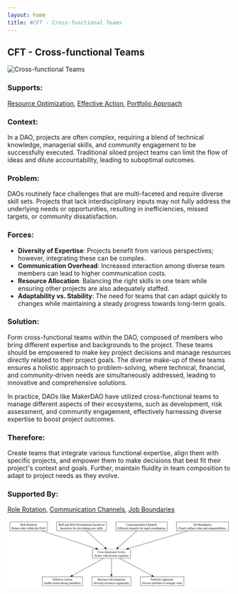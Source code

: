 ```yaml
---
layout: home
title: #CFT - Cross-functional Teams
---
```


## CFT - Cross-functional Teams

![Cross-functional Teams](./output/illustration/cross_functional_teams_illustration_v3.png)

### Supports:

[Resource Optimization](./resource_optimization.html), [Effective Action](./effective_action.html), [Portfolio Approach](./portfolio_approach.html)

### Context:

In a DAO, projects are often complex, requiring a blend of technical knowledge, managerial skills, and community engagement to be successfully executed. Traditional siloed project teams can limit the flow of ideas and dilute accountability, leading to suboptimal outcomes.

### Problem:

DAOs routinely face challenges that are multi-faceted and require diverse skill sets. Projects that lack interdisciplinary inputs may not fully address the underlying needs or opportunities, resulting in inefficiencies, missed targets, or community dissatisfaction.

### Forces:

- **Diversity of Expertise**: Projects benefit from various perspectives; however, integrating these can be complex.
- **Communication Overhead**: Increased interaction among diverse team members can lead to higher communication costs.
- **Resource Allocation**: Balancing the right skills in one team while ensuring other projects are also adequately staffed.
- **Adaptability vs. Stability**: The need for teams that can adapt quickly to changes while maintaining a steady progress towards long-term goals.

### Solution:

Form cross-functional teams within the DAO, composed of members who bring different expertise and backgrounds to the project. These teams should be empowered to make key project decisions and manage resources directly related to their project goals. The diverse make-up of these teams ensures a holistic approach to problem-solving, where technical, financial, and community-driven needs are simultaneously addressed, leading to innovative and comprehensive solutions.

In practice, DAOs like MakerDAO have utilized cross-functional teams to manage different aspects of their ecosystems, such as development, risk assessment, and community engagement, effectively harnessing diverse expertise to boost project outcomes.

### Therefore:

Create teams that integrate various functional expertise, align them with specific projects, and empower them to make decisions that best fit their project's context and goals. Further, maintain fluidity in team composition to adapt to project needs as they evolve.

### Supported By:

[Role Rotation](./role_rotation.html), [Communication Channels](./communication_channels.html), [Job Boundaries](./job_boundaries.html)

![Cross-functional Teams](./output/cross_functional_teams_specific_graph_v3.png)
